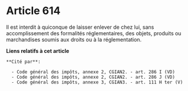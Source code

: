 # Article 614

Il est interdit à quiconque de laisser enlever de chez lui, sans accomplissement des formalités réglementaires, des objets,
produits ou marchandises soumis aux droits ou à la réglementation.

**Liens relatifs à cet article**

	**Cité par**:

	  - Code général des impôts, annexe 2, CGIAN2. - art. 286 I (VD)
	  - Code général des impôts, annexe 2, CGIAN2. - art. 286 J (VD)
	  - Code général des impôts, annexe 3, CGIAN3. - art. 111 H ter (V)
